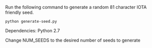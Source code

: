 Run the following command to generate a random 81 character IOTA friendly seed.

	python generate-seed.py

Dependencies:
	Python 2.7

Change NUM_SEEDS to the desired number of seeds to generate	
